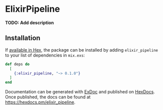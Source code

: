 # ElixirPipeline

**TODO: Add description**

## Installation

If [available in Hex](https://hex.pm/docs/publish), the package can be installed
by adding `elixir_pipeline` to your list of dependencies in `mix.exs`:

```elixir
def deps do
  [
    {:elixir_pipeline, "~> 0.1.0"}
  ]
end
```

Documentation can be generated with [ExDoc](https://github.com/elixir-lang/ex_doc)
and published on [HexDocs](https://hexdocs.pm). Once published, the docs can
be found at <https://hexdocs.pm/elixir_pipeline>.

